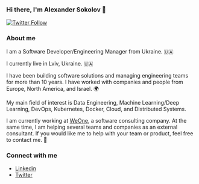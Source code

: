 ### Hi there, I'm Alexander Sokolov 👋

[![Twitter Follow](https://img.shields.io/twitter/follow/alsokoloff?style=for-the-badge&logo=twitter&color=1DA1F2)](https://twitter.com/intent/follow?original_referer=https%3A%2F%2Fgithub.com%2Fsokoloff&screen_name=alsokoloff)

### About me

I am a Software Developer/Engineering Manager from Ukraine. 🇺🇦

I currently live in Lviv, Ukraine. 🇺🇦

I have been building software solutions and managing engineering teams for more than 10 years. I have worked with companies and people from Europe, North America, and Israel.  🌍

My main field of interest is Data Engineering, Machine Learning/Deep Learning, DevOps, Kubernetes, Docker, Cloud, and Distributed Systems.

I am currently working at [WeOne](https://weone.ai/), a software consulting company. At the same time, I am helping several teams and companies as an external consultant. If you would like me to help with your team or product, feel free to contact me. 🤗

### Connect with me 
- [Linkedin](https://www.linkedin.com/in/alsokoloff)
- [Twitter](https://twitter.com/alsokoloff)
